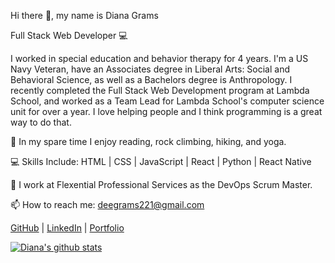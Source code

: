 Hi there 👋, my name is Diana Grams

Full Stack Web Developer 💻

I worked in special education and behavior therapy for 4 years. I'm a US Navy Veteran, have an Associates degree in Liberal Arts: Social and Behavioral Science, as well as a Bachelors degree is Anthropology. I recently completed the Full Stack Web Development program at Lambda School, and worked as a Team Lead for Lambda School's computer science unit for over a year. I love helping people and I think programming is a great way to do that.

🌄 In my spare time I enjoy reading, rock climbing, hiking, and yoga.

💻 Skills Include: HTML | CSS | JavaScript | React | Python | React Native

🔭 I work at Flexential Professional Services as the DevOps Scrum Master.

📫 How to reach me: deegrams221@gmail.com

[GitHub](https://github.com/deegrams221) | [LinkedIn](https://www.linkedin.com/in/diana-grams/) | [Portfolio](https://dianagrams.dev/)

  

[![Diana's github stats](https://github-readme-stats.vercel.app/api?username=deegrams221)](https://github.com/deegrams221/github-readme-stats)
